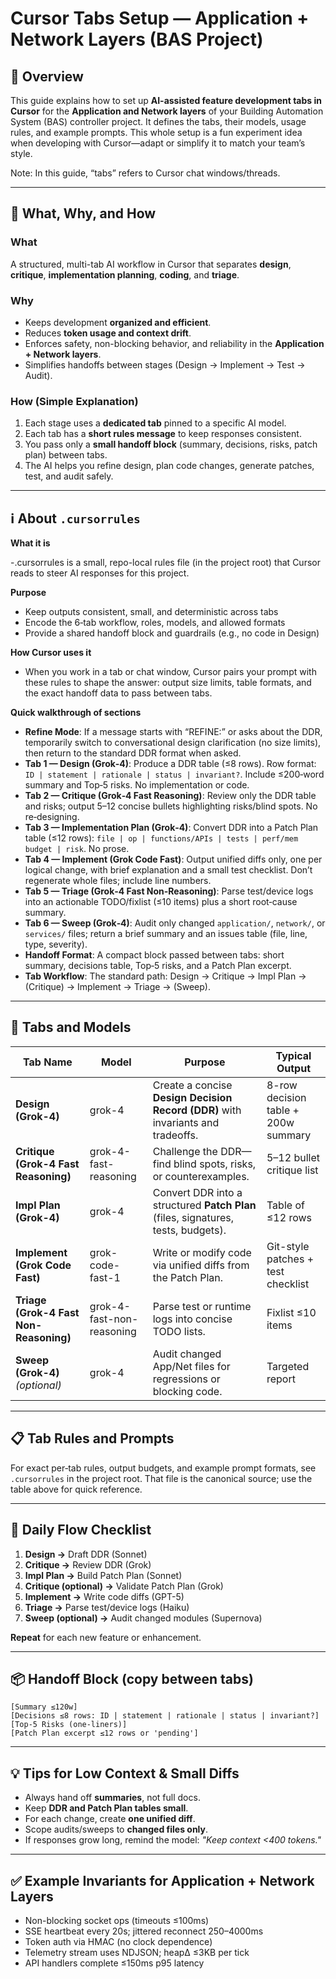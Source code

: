 # Cursor Tabs Setup — Application + Network Layers (BAS Project)

## 📘 Overview

This guide explains how to set up **AI-assisted feature development tabs in Cursor** for the **Application and Network layers** of your Building Automation System (BAS) controller project. It defines the tabs, their models, usage rules, and example prompts. This whole setup is a fun experiment idea when developing with Cursor—adapt or simplify it to match your team’s style.

Note: In this guide, “tabs” refers to Cursor chat windows/threads.

---

## 🧭 What, Why, and How

### **What**

A structured, multi-tab AI workflow in Cursor that separates **design**, **critique**, **implementation planning**, **coding**, and **triage**.

### **Why**

* Keeps development **organized and efficient**.
* Reduces **token usage and context drift**.
* Enforces safety, non-blocking behavior, and reliability in the **Application + Network layers**.
* Simplifies handoffs between stages (Design → Implement → Test → Audit).

### **How (Simple Explanation)**

1. Each stage uses a **dedicated tab** pinned to a specific AI model.
2. Each tab has a **short rules message** to keep responses consistent.
3. You pass only a **small handoff block** (summary, decisions, risks, patch plan) between tabs.
4. The AI helps you refine design, plan code changes, generate patches, test, and audit safely.

---

## ℹ️ About `.cursorrules`

**What it is**

-.cursorrules is a small, repo-local rules file (in the project root) that Cursor reads to steer AI responses for this project.

**Purpose**

- Keep outputs consistent, small, and deterministic across tabs
- Encode the 6‑tab workflow, roles, models, and allowed formats
- Provide a shared handoff block and guardrails (e.g., no code in Design)

**How Cursor uses it**

- When you work in a tab or chat window, Cursor pairs your prompt with these rules to shape the answer: output size limits, table formats, and the exact handoff data to pass between tabs.

**Quick walkthrough of sections**

- **Refine Mode**: If a message starts with “REFINE:” or asks about the DDR, temporarily switch to conversational design clarification (no size limits), then return to the standard DDR format when asked.
- **Tab 1 — Design (Grok‑4)**: Produce a DDR table (≤8 rows). Row format: `ID | statement | rationale | status | invariant?`. Include ≤200‑word summary and Top‑5 risks. No implementation or code.
- **Tab 2 — Critique (Grok‑4 Fast Reasoning)**: Review only the DDR table and risks; output 5–12 concise bullets highlighting risks/blind spots. No re‑designing.
- **Tab 3 — Implementation Plan (Grok‑4)**: Convert DDR into a Patch Plan table (≤12 rows): `file | op | functions/APIs | tests | perf/mem budget | risk`. No prose.
- **Tab 4 — Implement (Grok Code Fast)**: Output unified diffs only, one per logical change, with brief explanation and a small test checklist. Don’t regenerate whole files; include line numbers.
- **Tab 5 — Triage (Grok‑4 Fast Non‑Reasoning)**: Parse test/device logs into an actionable TODO/fixlist (≤10 items) plus a short root‑cause summary.
- **Tab 6 — Sweep (Grok‑4)**: Audit only changed `application/`, `network/`, or `services/` files; return a brief summary and an issues table (file, line, type, severity).
- **Handoff Format**: A compact block passed between tabs: short summary, decisions table, Top‑5 risks, and a Patch Plan excerpt.
- **Tab Workflow**: The standard path: Design → Critique → Impl Plan → (Critique) → Implement → Triage → (Sweep).


---

## 🧩 Tabs and Models

| Tab Name                               | Model                     | Purpose                                                                           | Typical Output                      |
| -------------------------------------- | ------------------------- | --------------------------------------------------------------------------------- | ----------------------------------- |
| **Design (Grok-4)**                    | grok-4                    | Create a concise **Design Decision Record (DDR)** with invariants and tradeoffs.  | 8-row decision table + 200w summary |
| **Critique (Grok-4 Fast Reasoning)**   | grok-4-fast-reasoning     | Challenge the DDR—find blind spots, risks, or counterexamples.                    | 5–12 bullet critique list           |
| **Impl Plan (Grok-4)**                 | grok-4                    | Convert DDR into a structured **Patch Plan** (files, signatures, tests, budgets). | Table of ≤12 rows                   |
| **Implement (Grok Code Fast)**         | grok-code-fast-1          | Write or modify code via unified diffs from the Patch Plan.                       | Git-style patches + test checklist  |
| **Triage (Grok-4 Fast Non-Reasoning)** | grok-4-fast-non-reasoning | Parse test or runtime logs into concise TODO lists.                               | Fixlist ≤10 items                   |
| **Sweep (Grok-4)** *(optional)*        | grok-4                    | Audit changed App/Net files for regressions or blocking code.                     | Targeted report                     |

---

## 📋 Tab Rules and Prompts

For exact per‑tab rules, output budgets, and example prompt formats, see `.cursorrules` in the project root. That file is the canonical source; use the table above for quick reference.

---

## 🔁 Daily Flow Checklist

1. **Design →** Draft DDR (Sonnet)
2. **Critique →** Review DDR (Grok)
3. **Impl Plan →** Build Patch Plan (Sonnet)
4. **Critique (optional) →** Validate Patch Plan (Grok)
5. **Implement →** Write code diffs (GPT-5)
6. **Triage →** Parse test/device logs (Haiku)
7. **Sweep (optional) →** Audit changed modules (Supernova)

**Repeat** for each new feature or enhancement.

---

## 📦 Handoff Block (copy between tabs)

```
[Summary ≤120w]
[Decisions ≤8 rows: ID | statement | rationale | status | invariant?]
[Top-5 Risks (one-liners)]
[Patch Plan excerpt ≤12 rows or 'pending']
```

---

## 💡 Tips for Low Context & Small Diffs

* Always hand off **summaries**, not full docs.
* Keep **DDR and Patch Plan tables small**.
* For each change, create **one unified diff**.
* Scope audits/sweeps to **changed files only**.
* If responses grow long, remind the model: *"Keep context <400 tokens."*

---

## ✅ Example Invariants for Application + Network Layers

* Non-blocking socket ops (timeouts ≤100ms)
* SSE heartbeat every 20s; jittered reconnect 250–4000ms
* Token auth via HMAC (no clock dependence)
* Telemetry stream uses NDJSON; heapΔ ≤3KB per tick
* API handlers complete ≤150ms p95 latency